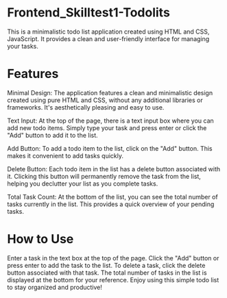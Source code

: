 # Frontend_Skilltest1-Todolits
This is a minimalistic todo list application created using HTML and CSS, JavaScript. It provides a clean and user-friendly interface for managing your tasks.
# Features
Minimal Design: The application features a clean and minimalistic design created using pure HTML and CSS, without any additional libraries or frameworks. It's aesthetically pleasing and easy to use.

Text Input: At the top of the page, there is a text input box where you can add new todo items. Simply type your task and press enter or click the "Add" button to add it to the list.

Add Button: To add a todo item to the list, click on the "Add" button. This makes it convenient to add tasks quickly.

Delete Button: Each todo item in the list has a delete button associated with it. Clicking this button will permanently remove the task from the list, helping you declutter your list as you complete tasks.

Total Task Count: At the bottom of the list, you can see the total number of tasks currently in the list. This provides a quick overview of your pending tasks.

# How to Use
Enter a task in the text box at the top of the page.
Click the "Add" button or press enter to add the task to the list.
To delete a task, click the delete button associated with that task.
The total number of tasks in the list is displayed at the bottom for your reference.
Enjoy using this simple todo list to stay organized and productive!

